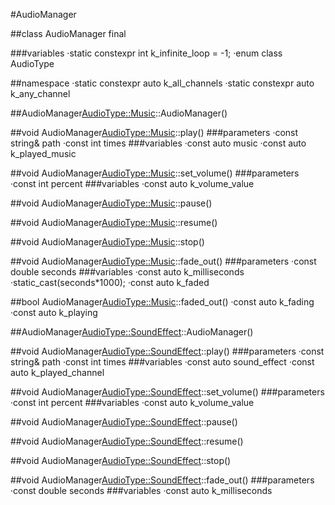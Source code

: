 #AudioManager

##class AudioManager final

###variables
    ·static constexpr int k_infinite_loop = -1;
    ·enum class AudioType

##namespace
    ·static constexpr auto k_all_channels
    ·static constexpr auto k_any_channel

##AudioManager<AudioType::Music>::AudioManager()

##void AudioManager<AudioType::Music>::play()
###parameters
    ·const string& path
    ·const int times
###variables
    ·const auto music
    ·const auto k_played_music

##void AudioManager<AudioType::Music>::set_volume()
###parameters
    ·const int percent
###variables
    ·const auto k_volume_value

##void AudioManager<AudioType::Music>::pause()

##void AudioManager<AudioType::Music>::resume()

##void AudioManager<AudioType::Music>::stop()

##void AudioManager<AudioType::Music>::fade_out()
###parameters
    ·const double seconds
###variables
    ·const auto k_milliseconds
    ·static_cast<int>(seconds*1000);
    ·const auto k_faded

##bool AudioManager<AudioType::Music>::faded_out()
    ·const auto k_fading
    ·const auto k_playing

##AudioManager<AudioType::SoundEffect>::AudioManager()

##void AudioManager<AudioType::SoundEffect>::play()
###parameters
    ·const string& path
    ·const int times
###variables
    ·const auto sound_effect
    ·const auto k_played_channel

##void AudioManager<AudioType::SoundEffect>::set_volume()
###parameters
    ·const int percent
###variables
    ·const auto k_volume_value

##void AudioManager<AudioType::SoundEffect>::pause()

##void AudioManager<AudioType::SoundEffect>::resume()

##void AudioManager<AudioType::SoundEffect>::stop()

##void AudioManager<AudioType::SoundEffect>::fade_out()
###parameters
    ·const double seconds
###variables
    ·const auto k_milliseconds
